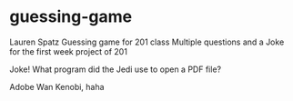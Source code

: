 # guessing-game
Lauren Spatz
Guessing game for 201 class
Multiple questions and a Joke for the first week project of 201

Joke!
What program did the Jedi use to open a PDF file?












Adobe Wan Kenobi, haha
